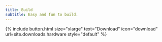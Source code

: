 ```yaml
---
title: Build
subtitle: Easy and fun to build.
---
```


{% include button.html size="xlarge" text="Download" icon="download" url=site.downloads.hardware style="default" %} 